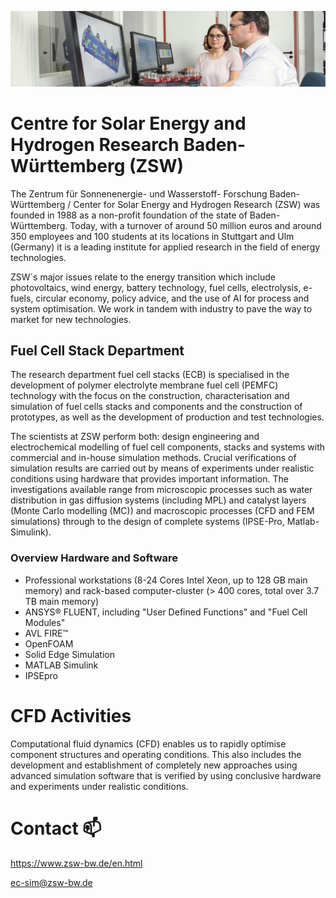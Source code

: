 ![ecb-sim](https://github.com/EC-SIM/EC-SIM/blob/main/Modellierung3.jpg)
# Centre for Solar Energy and Hydrogen Research Baden-Württemberg (ZSW)

The Zentrum für Sonnenenergie- und Wasserstoff- Forschung Baden-Württemberg / Center for Solar Energy and Hydrogen Research (ZSW) was founded in 1988 as a non-profit foundation of the state of Baden- Württemberg. Today, with a turnover of around 50 million euros and around 350 employees and 100 students at its locations in Stuttgart and Ulm (Germany) it is a leading institute for applied research in the field of energy technologies.  

ZSW´s major issues relate to the energy transition which include photovoltaics, wind energy, battery technology, fuel cells, electrolysis, e-fuels, circular economy, policy advice, and the use of AI for process and system optimisation. We work in tandem with industry to pave the way to market for new technologies. 

##  Fuel Cell Stack Department 

The research department fuel cell stacks (ECB) is specialised in the development of polymer electrolyte membrane fuel cell (PEMFC) technology with the focus on the construction, characterisation and simulation of fuel cells stacks and components and the construction of prototypes, as well as the development of production and test technologies.

The scientists at ZSW perform both: design engineering and electrochemical modelling of fuel cell components, stacks and systems with commercial and in-house simulation methods. Crucial verifications of simulation results are carried out by means of experiments under realistic conditions using hardware that provides important information. The investigations available range from microscopic processes such as water distribution in gas diffusion systems (including MPL) and catalyst layers (Monte Carlo modelling (MC)) and macroscopic processes (CFD and FEM simulations) through to the design of complete systems (IPSE-Pro, Matlab-Simulink).

### Overview Hardware and Software

- Professional workstations (8-24 Cores Intel Xeon, up to 128 GB main memory) and rack-based computer-cluster (> 400 cores, total over 3.7 TB main memory)
- ANSYS® FLUENT, including "User Defined Functions" and "Fuel Cell Modules"
- AVL FIRE™
- OpenFOAM
- Solid Edge Simulation
- MATLAB Simulink
- IPSEpro 

# CFD Activities

Computational fluid dynamics (CFD) enables us to rapidly optimise component structures and operating conditions. This also includes the development and establishment of completely new approaches using advanced simulation software that is verified by using conclusive hardware and experiments under realistic conditions.



# Contact 📫

https://www.zsw-bw.de/en.html

ec-sim@zsw-bw.de
